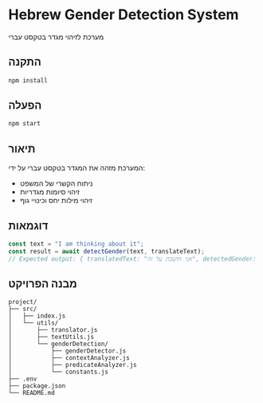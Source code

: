 # Hebrew Gender Detection System

מערכת לזיהוי מגדר בטקסט עברי

## התקנה

```bash
npm install
```

## הפעלה

```bash
npm start
```

## תיאור

המערכת מזהה את המגדר בטקסט עברי על ידי:
- ניתוח הקשרי של המשפט
- זיהוי סיומות מגדריות
- זיהוי מילות יחס וכינויי גוף

## דוגמאות

```javascript
const text = "I am thinking about it";
const result = await detectGender(text, translateText);
// Expected output: { translatedText: "אני חושבת על זה", detectedGender: "female" }
```

## מבנה הפרויקט

```
project/
├── src/
│   ├── index.js
│   └── utils/
│       ├── translator.js
│       ├── textUtils.js
│       └── genderDetection/
│           ├── genderDetector.js
│           ├── contextAnalyzer.js
│           ├── predicateAnalyzer.js
│           └── constants.js
├── .env
├── package.json
└── README.md
```